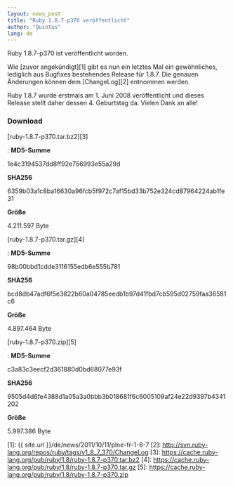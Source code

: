 ```yaml
---
layout: news_post
title: "Ruby 1.8.7-p370 veröffentlicht"
author: "Quintus"
lang: de
---
```


Ruby 1.8.7-p370 ist veröffentlicht worden.

Wie [zuvor angekündigt][1] gibt es nun ein letztes Mal ein gewöhnliches,
lediglich aus Bugfixes bestehendes Release für 1.8.7. Die genauen
Änderungen können dem [ChangeLog][2] entnommen werden.

Ruby 1.8.7 wurde erstmals am 1. Juni 2008 veröffentlicht und dieses
Release stellt daher dessen 4. Geburtstag da. Vielen Dank an alle!

### Download

[ruby-1.8.7-p370.tar.bz2][3]

: **MD5-Summe**

  1e4c3194537dd8ff92e756993e55a29d

  **SHA256**

  6359b03a1c8ba16630a96fcb5f972c7af15bd33b752e324cd87964224ab1fe31

  **Größe**

  4\.211.597 Byte

[ruby-1.8.7-p370.tar.gz][4]

: **MD5-Summe**

  98b00bbd1cdde3116155edb6e555b781

  **SHA256**

  bcd8db47adf6f5e3822b60a04785eedb1b97d41fbd7cb595d02759faa36581c6

  **Größe**

  4\.897.464 Byte

[ruby-1.8.7-p370.zip][5]

: **MD5-Summe**

  c3a83c3eecf2d361880d0bd68077e93f

  **SHA256**

  9505d4d6fe4388d1a05a3a0bbb3b018681f6c6005109af24e22d9397b4341202

  **Größe**

  5\.997.386 Byte



[1]: {{ site.url }}/de/news/2011/10/11/plne-fr-1-8-7
[2]: http://svn.ruby-lang.org/repos/ruby/tags/v1_8_7_370/ChangeLog
[3]: https://cache.ruby-lang.org/pub/ruby/1.8/ruby-1.8.7-p370.tar.bz2
[4]: https://cache.ruby-lang.org/pub/ruby/1.8/ruby-1.8.7-p370.tar.gz
[5]: https://cache.ruby-lang.org/pub/ruby/1.8/ruby-1.8.7-p370.zip
